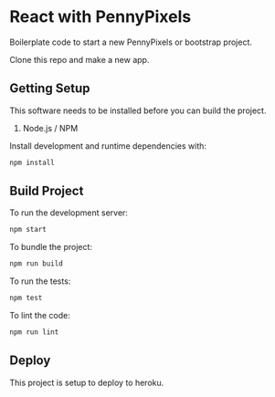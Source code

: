 # React with PennyPixels

Boilerplate code to start a new PennyPixels or bootstrap project.

Clone this repo and make a new app.

## Getting Setup

This software needs to be installed before you can build the project.

1.  Node.js / NPM

Install development and runtime dependencies with:

```sh
npm install
```

## Build Project

To run the development server:

```sh
npm start
```

To bundle the project:

```sh
npm run build
```

To run the tests:

```sh
npm test
```

To lint the code:

```sh
npm run lint
```

## Deploy

This project is setup to deploy to heroku.
